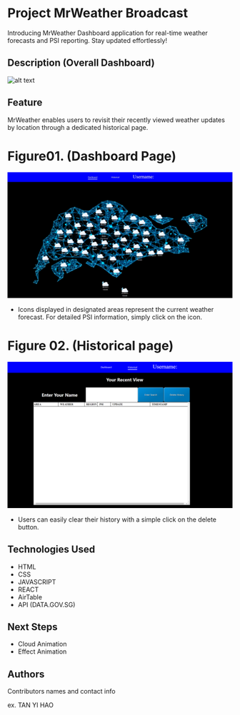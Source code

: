 # Project MrWeather Broadcast

Introducing MrWeather Dashboard application for real-time weather forecasts and PSI reporting. Stay updated effortlessly!

## Description (Overall Dashboard)

![![alt text](image.png)](/src/img/info/MrWeather.gif)

## Feature
MrWeather enables users to revisit their recently viewed 
weather updates by location through a dedicated historical page.

# Figure01. (Dashboard Page)

![![alt text](image.png)](/src/img/info/Dashboard.jpg)

- Icons displayed in designated areas represent the current weather forecast. For detailed PSI information, simply click on the icon.

# Figure 02. (Historical page)

![![alt text](image.png)](/src/img/info/Historical.png)

- Users can easily clear their history with a simple click on the delete button.
## Technologies Used

- HTML
- CSS
- JAVASCRIPT
- REACT
- AirTable
- API (DATA.GOV.SG)

## Next Steps

- Cloud Animation
- Effect Animation

## Authors

Contributors names and contact info

ex. TAN YI HAO
